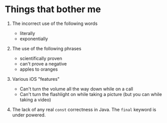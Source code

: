 
# Things that bother me

1. The incorrect use of the following words
    * literally
    * exponentially

2. The use of the following phrases
    * scientifically proven
    * can't prove a negative
    * apples to oranges

3. Various iOS "features"
    * Can't turn the volume all the way down while on a call
    * Can't turn the flashlight on while taking a picture (but you can while taking a video)

4. The lack of any real `const` correctness in Java. The `final` keyword is under powered.

